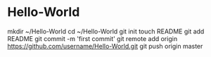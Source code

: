 Hello-World
===========
mkdir ~/Hello-World
cd ~/Hello-World
git init
touch README
git add README
git commit -m 'first commit'
git remote add origin https://github.com/username/Hello-World.git
git push origin master
